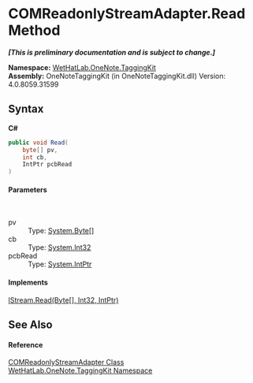 # COMReadonlyStreamAdapter.Read Method 
 _**\[This is preliminary documentation and is subject to change.\]**_

**Namespace:**&nbsp;<a href="4e00c8ac-fc03-0e6d-d2fd-b2c7565a9aa0">WetHatLab.OneNote.TaggingKit</a><br />**Assembly:**&nbsp;OneNoteTaggingKit (in OneNoteTaggingKit.dll) Version: 4.0.8059.31599

## Syntax

**C#**<br />
``` C#
public void Read(
	byte[] pv,
	int cb,
	IntPtr pcbRead
)
```


#### Parameters
&nbsp;<dl><dt>pv</dt><dd>Type: <a href="http://msdn2.microsoft.com/en-us/library/yyb1w04y" target="_blank">System.Byte</a>[]<br /></dd><dt>cb</dt><dd>Type: <a href="http://msdn2.microsoft.com/en-us/library/td2s409d" target="_blank">System.Int32</a><br /></dd><dt>pcbRead</dt><dd>Type: <a href="http://msdn2.microsoft.com/en-us/library/5he14kz8" target="_blank">System.IntPtr</a><br /></dd></dl>

#### Implements
<a href="http://msdn2.microsoft.com/en-us/library/z632s28h" target="_blank">IStream.Read(Byte[], Int32, IntPtr)</a><br />

## See Also


#### Reference
<a href="82b4dea5-ee9c-563c-3ec1-64d6582ed262">COMReadonlyStreamAdapter Class</a><br /><a href="4e00c8ac-fc03-0e6d-d2fd-b2c7565a9aa0">WetHatLab.OneNote.TaggingKit Namespace</a><br />
